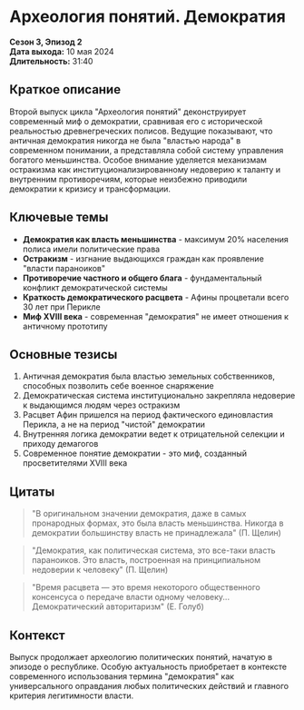 # Археология понятий. Демократия
**Сезон 3, Эпизод 2**  
**Дата выхода:** 10 мая 2024  
**Длительность:** 31:40

## Краткое описание

Второй выпуск цикла "Археология понятий" деконструирует современный миф о демократии, сравнивая его с исторической реальностью древнегреческих полисов. Ведущие показывают, что античная демократия никогда не была "властью народа" в современном понимании, а представляла собой систему управления богатого меньшинства. Особое внимание уделяется механизмам остракизма как институционализированному недоверию к таланту и внутренним противоречиям, которые неизбежно приводили демократии к кризису и трансформации.

## Ключевые темы

- **Демократия как власть меньшинства** - максимум 20% населения полиса имели политические права
- **Остракизм** - изгнание выдающихся граждан как проявление "власти параноиков"
- **Противоречие частного и общего блага** - фундаментальный конфликт демократической системы
- **Краткость демократического расцвета** - Афины процветали всего 30 лет при Перикле
- **Миф XVIII века** - современная "демократия" не имеет отношения к античному прототипу

## Основные тезисы

1. Античная демократия была властью земельных собственников, способных позволить себе военное снаряжение
2. Демократическая система институционально закрепляла недоверие к выдающимся людям через остракизм
3. Расцвет Афин пришелся на период фактического единовластия Перикла, а не на период "чистой" демократии
4. Внутренняя логика демократии ведет к отрицательной селекции и приходу демагогов
5. Современное понятие демократии - это миф, созданный просветителями XVIII века

## Цитаты

> "В оригинальном значении демократия, даже в самых пронародных формах, это была власть меньшинства. Никогда в демократии большинству власть не принадлежала" (П. Щелин)

> "Демократия, как политическая система, это все-таки власть параноиков. Это власть, построенная на принципиальном недоверии к человеку" (П. Щелин)

> "Время расцвета — это время некоторого общественного консенсуса о передаче власти одному человеку... Демократический авторитаризм" (Е. Голуб)

## Контекст

Выпуск продолжает археологию политических понятий, начатую в эпизоде о республике. Особую актуальность приобретает в контексте современного использования термина "демократия" как универсального оправдания любых политических действий и главного критерия легитимности власти.